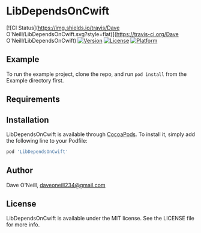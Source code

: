# LibDependsOnCwift

[![CI Status](https://img.shields.io/travis/Dave O'Neill/LibDependsOnCwift.svg?style=flat)](https://travis-ci.org/Dave O'Neill/LibDependsOnCwift)
[![Version](https://img.shields.io/cocoapods/v/LibDependsOnCwift.svg?style=flat)](https://cocoapods.org/pods/LibDependsOnCwift)
[![License](https://img.shields.io/cocoapods/l/LibDependsOnCwift.svg?style=flat)](https://cocoapods.org/pods/LibDependsOnCwift)
[![Platform](https://img.shields.io/cocoapods/p/LibDependsOnCwift.svg?style=flat)](https://cocoapods.org/pods/LibDependsOnCwift)

## Example

To run the example project, clone the repo, and run `pod install` from the Example directory first.

## Requirements

## Installation

LibDependsOnCwift is available through [CocoaPods](https://cocoapods.org). To install
it, simply add the following line to your Podfile:

```ruby
pod 'LibDependsOnCwift'
```

## Author

Dave O'Neill, daveoneill234@gmail.com

## License

LibDependsOnCwift is available under the MIT license. See the LICENSE file for more info.
